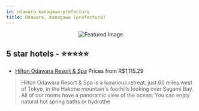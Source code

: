 ```yaml
---
id: odawara-kanagawa-prefecture
title: Odawara, Kanagawa (prefecture)
---
```


<center><img src="https://i.travelapi.com/hotels/2000000/1060000/1050300/1050228/cef0e8d4_z.jpg" alt="Featured Image" /></center>


##  5 star hotels - ⭐️⭐️⭐️⭐️⭐️

-    [Hilton Odawara Resort & Spa](https://us.hurb.com/hotels/odawara/hilton-odawara-resort-spa-JNP-JP455844?cmp=18055) Prices from R$1,115.29
   > Hilton Odawara Resort &amp; Spa is a luxurious retreat, just 60 miles west of Tokyo, in the Hakone mountain&apos;s foothills looking over Sagami Bay.  All of our rooms have a panoramic view of the ocean.  You can enjoy natural hot spring baths or hydrothe
